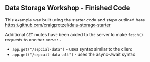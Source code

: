Data Storage Workshop - Finished Code
------------------------------------

This example was built using the starter code and steps outlined here
https://github.com/craigprotzel/data-storage-starter

Additional `GET` routes have been added to the server to make `fetch()` requests to another server -
- `app.get("/sepcial-data")` - uses syntax similar to the client
- `app.get("/sepcail-data-alt")` - uses the async-await syntax